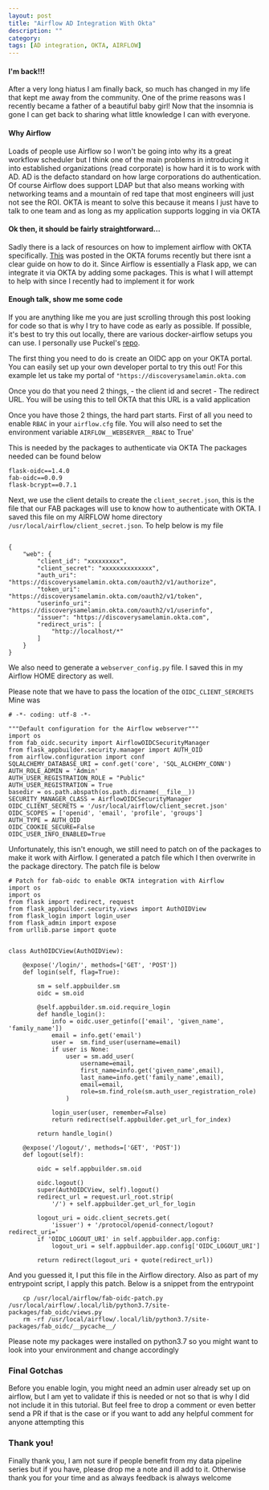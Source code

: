 ```yaml
---
layout: post
title: "Airflow AD Integration With Okta"
description: ""
category:
tags: [AD integration, OKTA, AIRFLOW]
---
```


#### I'm back!!!

After a very long hiatus I am finally back, so much has changed in my life that kept me away from the community. One of the prime reasons was I recently became a father of a beautiful baby girl! Now that the insomnia is gone I can get back to sharing what little knowledge I can with everyone. 

#### Why Airflow 
Loads of people use Airflow so I won't be going into why its a great workflow scheduler but I think one of the main problems in introducing it into established organizations (read corporate) is how hard it is to work with AD. AD is the defacto standard on how large corporations do authentication. Of course Airflow does support LDAP but that also means working with networking teams and a mountain of red tape that most engineers will just not see the ROI. OKTA is meant to solve this because it means I just have to talk to one team and as long as my application supports logging in via OKTA 


#### Ok then, it should be fairly straightforward...
Sadly there is a lack of resources on how to implement airflow with OKTA specifically. [This](https://support.okta.com/help/s/question/0D51Y00006JqJ4p/has-anyone-ever-integrated-okta-with-airflow-how-did-you-configure-the-airflow-backend?language=en_US) was posted in the OKTA forums recently but there isnt a clear guide on how to do it. Since Airflow is essentially a Flask app, we can integrate it via OKTA by adding some packages. This is what I will attempt to help with since I recently had to implement it for work

#### Enough talk, show me some code
If you are anything like me you are just scrolling through this post looking for code so that is why I try to have code as early as possible.  If possible, it's best to try this out locally, there are various docker-airflow setups you can use. I personally use Puckel's [repo](https://github.com/puckel/docker-airflow).

The first thing you need to do is create an OIDC app on your OKTA portal. You can easily set up your own developer portal to try this out! For this example let us take my portal of `"https://discoverysamelamin.okta.com` 

Once you do that you need 2 things, 
    - the client id and secret
    - The redirect URL. You will be using this to tell OKTA that this URL is a valid application

Once you have those 2 things, the hard part starts. First of all you need to enable `RBAC` in your `airflow.cfg` file. You will also need to set the environment variable `AIRFLOW__WEBSERVER__RBAC` to True'

This is needed by the packages to authenticate via OKTA
The packages needed can be found below

```
flask-oidc==1.4.0
fab-oidc==0.0.9
flask-bcrypt==0.7.1
```

Next, we use the client details to create the `client_secret.json`, this is the file that our FAB packages will use to know how to authenticate with OKTA. I saved this file on my AIRFLOW home directory `/usr/local/airflow/client_secret.json`. To help below is my file 

```

{
    "web": {
        "client_id": "xxxxxxxxx",
        "client_secret": "xxxxxxxxxxxxxx",
        "auth_uri": "https://discoverysamelamin.okta.com/oauth2/v1/authorize",
        "token_uri": "https://discoverysamelamin.okta.com/oauth2/v1/token",
        "userinfo_uri": "https://discoverysamelamin.okta.com/oauth2/v1/userinfo",
        "issuer": "https://discoverysamelamin.okta.com",
        "redirect_uris": [
            "http://localhost/*"
        ]
    }
}
```

We also need to generate a `webserver_config.py` file. I saved this in my Airflow HOME directory as well.

Please note that we have to pass the location of the `OIDC_CLIENT_SERCRETS` Mine was

```
# -*- coding: utf-8 -*-

"""Default configuration for the Airflow webserver"""
import os
from fab_oidc.security import AirflowOIDCSecurityManager
from flask_appbuilder.security.manager import AUTH_OID
from airflow.configuration import conf
SQLALCHEMY_DATABASE_URI = conf.get('core', 'SQL_ALCHEMY_CONN')
AUTH_ROLE_ADMIN = 'Admin'
AUTH_USER_REGISTRATION_ROLE = "Public"
AUTH_USER_REGISTRATION = True
basedir = os.path.abspath(os.path.dirname(__file__))
SECURITY_MANAGER_CLASS = AirflowOIDCSecurityManager
OIDC_CLIENT_SECRETS = '/usr/local/airflow/client_secret.json'
OIDC_SCOPES = ['openid', 'email', 'profile', 'groups']
AUTH_TYPE = AUTH_OID
OIDC_COOKIE_SECURE=False
OIDC_USER_INFO_ENABLED=True

```


Unfortunately, this isn't enough, we still need to patch on of the packages to make it work with Airflow. I generated a patch file which I then overwrite in the package directory.  The patch file is below

```
# Patch for fab-oidc to enable OKTA integration with Airflow
import os
import os
from flask import redirect, request
from flask_appbuilder.security.views import AuthOIDView
from flask_login import login_user
from flask_admin import expose
from urllib.parse import quote


class AuthOIDCView(AuthOIDView):

    @expose('/login/', methods=['GET', 'POST'])
    def login(self, flag=True):

        sm = self.appbuilder.sm
        oidc = sm.oid

        @self.appbuilder.sm.oid.require_login
        def handle_login():
            info = oidc.user_getinfo(['email', 'given_name', 'family_name'])
            email = info.get('email')
            user =  sm.find_user(username=email)
            if user is None:
                user = sm.add_user(
                    username=email,
                    first_name=info.get('given_name',email),
                    last_name=info.get('family_name',email),
                    email=email,
                    role=sm.find_role(sm.auth_user_registration_role)
                )
            
            login_user(user, remember=False)
            return redirect(self.appbuilder.get_url_for_index)

        return handle_login()

    @expose('/logout/', methods=['GET', 'POST'])
    def logout(self):

        oidc = self.appbuilder.sm.oid

        oidc.logout()
        super(AuthOIDCView, self).logout()
        redirect_url = request.url_root.strip(
            '/') + self.appbuilder.get_url_for_login

        logout_uri = oidc.client_secrets.get(
            'issuer') + '/protocol/openid-connect/logout?redirect_uri='
        if 'OIDC_LOGOUT_URI' in self.appbuilder.app.config:
            logout_uri = self.appbuilder.app.config['OIDC_LOGOUT_URI']

        return redirect(logout_uri + quote(redirect_url))
```

And you guessed it, I put this file in the Airflow directory. Also as part of my entrypoint script, I apply this patch. Below is a snippet from the entrypoint

```
    cp /usr/local/airflow/fab-oidc-patch.py /usr/local/airflow/.local/lib/python3.7/site-packages/fab_oidc/views.py
    rm -rf /usr/local/airflow/.local/lib/python3.7/site-packages/fab_oidc/__pycache__/
```

Please note my packages were installed on python3.7 so you might want to look into your environment and change accordingly 

### Final Gotchas
Before you enable login, you might need an admin user already set up on airflow, but I am yet to validate if this is needed or not so that is why I did not include it in this tutorial. But feel free to drop a comment or even better send a PR if that is the case or if you want to add any helpful comment for anyone attempting this

### Thank you! 
Finally thank you, I am not sure if people benefit from my data pipeline series but if you have, please drop me a note and ill add to it. Otherwise thank you for your time and as always feedback is always welcome